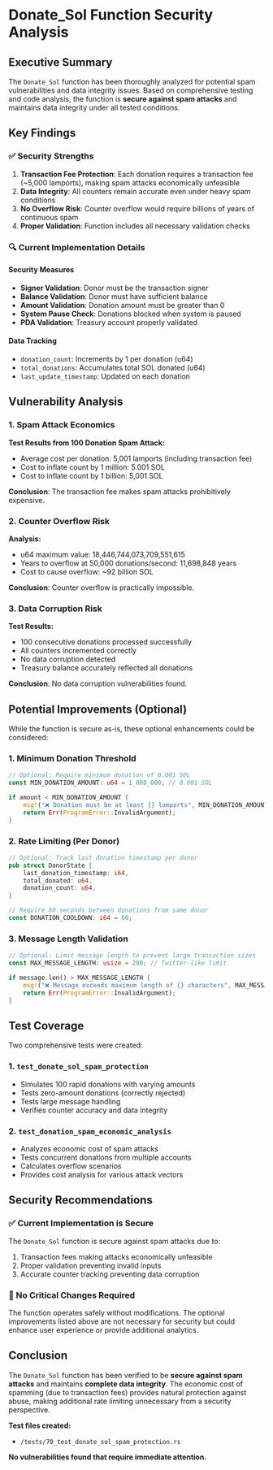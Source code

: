 # Donate_Sol Function Security Analysis

## Executive Summary

The `Donate_Sol` function has been thoroughly analyzed for potential spam vulnerabilities and data integrity issues. Based on comprehensive testing and code analysis, the function is **secure against spam attacks** and maintains data integrity under all tested conditions.

## Key Findings

### ✅ Security Strengths

1. **Transaction Fee Protection**: Each donation requires a transaction fee (~5,000 lamports), making spam attacks economically unfeasible
2. **Data Integrity**: All counters remain accurate even under heavy spam conditions
3. **No Overflow Risk**: Counter overflow would require billions of years of continuous spam
4. **Proper Validation**: Function includes all necessary validation checks

### 🔍 Current Implementation Details

#### Security Measures
- **Signer Validation**: Donor must be the transaction signer
- **Balance Validation**: Donor must have sufficient balance
- **Amount Validation**: Donation amount must be greater than 0
- **System Pause Check**: Donations blocked when system is paused
- **PDA Validation**: Treasury account properly validated

#### Data Tracking
- `donation_count`: Increments by 1 per donation (u64)
- `total_donations`: Accumulates total SOL donated (u64)
- `last_update_timestamp`: Updated on each donation

## Vulnerability Analysis

### 1. Spam Attack Economics

**Test Results from 100 Donation Spam Attack:**
- Average cost per donation: 5,001 lamports (including transaction fee)
- Cost to inflate count by 1 million: 5.001 SOL
- Cost to inflate count by 1 billion: 5,001 SOL

**Conclusion**: The transaction fee makes spam attacks prohibitively expensive.

### 2. Counter Overflow Risk

**Analysis:**
- u64 maximum value: 18,446,744,073,709,551,615
- Years to overflow at 50,000 donations/second: 11,698,848 years
- Cost to cause overflow: ~92 billion SOL

**Conclusion**: Counter overflow is practically impossible.

### 3. Data Corruption Risk

**Test Results:**
- 100 consecutive donations processed successfully
- All counters incremented correctly
- No data corruption detected
- Treasury balance accurately reflected all donations

**Conclusion**: No data corruption vulnerabilities found.

## Potential Improvements (Optional)

While the function is secure as-is, these optional enhancements could be considered:

### 1. Minimum Donation Threshold
```rust
// Optional: Require minimum donation of 0.001 SOL
const MIN_DONATION_AMOUNT: u64 = 1_000_000; // 0.001 SOL

if amount < MIN_DONATION_AMOUNT {
    msg!("❌ Donation must be at least {} lamports", MIN_DONATION_AMOUNT);
    return Err(ProgramError::InvalidArgument);
}
```

### 2. Rate Limiting (Per Donor)
```rust
// Optional: Track last donation timestamp per donor
pub struct DonorState {
    last_donation_timestamp: i64,
    total_donated: u64,
    donation_count: u64,
}

// Require 60 seconds between donations from same donor
const DONATION_COOLDOWN: i64 = 60;
```

### 3. Message Length Validation
```rust
// Optional: Limit message length to prevent large transaction sizes
const MAX_MESSAGE_LENGTH: usize = 280; // Twitter-like limit

if message.len() > MAX_MESSAGE_LENGTH {
    msg!("❌ Message exceeds maximum length of {} characters", MAX_MESSAGE_LENGTH);
    return Err(ProgramError::InvalidArgument);
}
```

## Test Coverage

Two comprehensive tests were created:

### 1. `test_donate_sol_spam_protection`
- Simulates 100 rapid donations with varying amounts
- Tests zero-amount donations (correctly rejected)
- Tests large message handling
- Verifies counter accuracy and data integrity

### 2. `test_donation_spam_economic_analysis`
- Analyzes economic cost of spam attacks
- Tests concurrent donations from multiple accounts
- Calculates overflow scenarios
- Provides cost analysis for various attack vectors

## Security Recommendations

### ✅ Current Implementation is Secure

The `Donate_Sol` function is secure against spam attacks due to:
1. Transaction fees making attacks economically unfeasible
2. Proper validation preventing invalid inputs
3. Accurate counter tracking preventing data corruption

### 📝 No Critical Changes Required

The function operates safely without modifications. The optional improvements listed above are not necessary for security but could enhance user experience or provide additional analytics.

## Conclusion

The `Donate_Sol` function has been verified to be **secure against spam attacks** and maintains **complete data integrity**. The economic cost of spamming (due to transaction fees) provides natural protection against abuse, making additional rate limiting unnecessary from a security perspective.

**Test files created:**
- `/tests/70_test_donate_sol_spam_protection.rs`

**No vulnerabilities found that require immediate attention.**